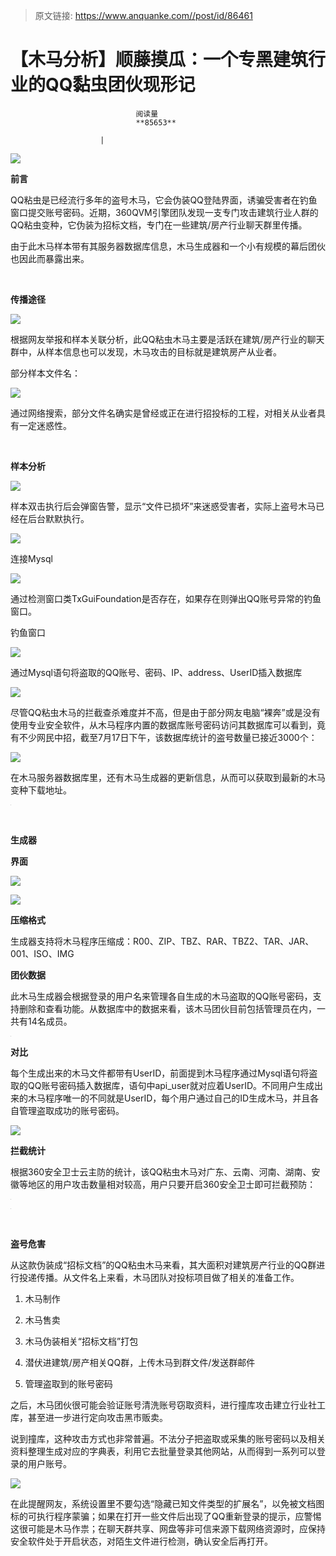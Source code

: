 > 原文链接: https://www.anquanke.com//post/id/86461 


# 【木马分析】顺藤摸瓜：一个专黑建筑行业的QQ黏虫团伙现形记


                                阅读量   
                                **85653**
                            
                        |
                        
                                                                                    



**[![](https://p1.ssl.qhimg.com/t01210dbaf3129602ae.jpg)](https://p1.ssl.qhimg.com/t01210dbaf3129602ae.jpg)**

**前言**

QQ粘虫是已经流行多年的盗号木马，它会伪装QQ登陆界面，诱骗受害者在钓鱼窗口提交账号密码。近期，360QVM引擎团队发现一支专门攻击建筑行业人群的QQ粘虫变种，它伪装为招标文档，专门在一些建筑/房产行业聊天群里传播。

由于此木马样本带有其服务器数据库信息，木马生成器和一个小有规模的幕后团伙也因此而暴露出来。

<br>

**传播途径**

[![](https://p5.ssl.qhimg.com/t014c0456eb1923daea.png)](https://p5.ssl.qhimg.com/t014c0456eb1923daea.png)

根据网友举报和样本关联分析，此QQ粘虫木马主要是活跃在建筑/房产行业的聊天群中，从样本信息也可以发现，木马攻击的目标就是建筑房产从业者。

部分样本文件名：

[![](https://p5.ssl.qhimg.com/t0162fdcc51a0b87349.png)](https://p5.ssl.qhimg.com/t0162fdcc51a0b87349.png)

通过网络搜索，部分文件名确实是曾经或正在进行招投标的工程，对相关从业者具有一定迷惑性。

<br>

**样本分析**

[![](https://p1.ssl.qhimg.com/t01b87cc09c017860b0.png)](https://p1.ssl.qhimg.com/t01b87cc09c017860b0.png)

样本双击执行后会弹窗告警，显示“文件已损坏”来迷惑受害者，实际上盗号木马已经在后台默默执行。

[![](https://p3.ssl.qhimg.com/t01dd0cdb86383c9775.png)](https://p3.ssl.qhimg.com/t01dd0cdb86383c9775.png)

连接Mysql

[![](https://p4.ssl.qhimg.com/t0135a1093a12f4be24.png)](https://p4.ssl.qhimg.com/t0135a1093a12f4be24.png)

通过检测窗口类TxGuiFoundation是否存在，如果存在则弹出QQ账号异常的钓鱼窗口。

钓鱼窗口

[![](https://p2.ssl.qhimg.com/t014cf575b153ca43a5.png)](https://p2.ssl.qhimg.com/t014cf575b153ca43a5.png)

通过Mysql语句将盗取的QQ账号、密码、IP、address、UserID插入数据库

[![](https://p4.ssl.qhimg.com/t01510f21e19423f9c0.jpg)](https://p4.ssl.qhimg.com/t01510f21e19423f9c0.jpg)

尽管QQ粘虫木马的拦截查杀难度并不高，但是由于部分网友电脑“裸奔”或是没有使用专业安全软件，从木马程序内置的数据库账号密码访问其数据库可以看到，竟有不少网民中招，截至7月17日下午，该数据库统计的盗号数量已接近3000个： 

[![](https://p2.ssl.qhimg.com/t015ee23f8bb4356289.png)](https://p2.ssl.qhimg.com/t015ee23f8bb4356289.png)

在木马服务器数据库里，还有木马生成器的更新信息，从而可以获取到最新的木马变种下载地址。

[![](data:image/png;base64,iVBORw0KGgoAAAANSUhEUgAAAAEAAAABCAYAAAAfFcSJAAAAAXNSR0IArs4c6QAAAARnQU1BAACxjwv8YQUAAAAJcEhZcwAADsQAAA7EAZUrDhsAAAANSURBVBhXYzh8+PB/AAffA0nNPuCLAAAAAElFTkSuQmCC)](https://p2.ssl.qhimg.com/t01bf8be27b2168d39c.png)

<br>

**生成器**

**界面**

[![](https://p3.ssl.qhimg.com/t010ab91093d5253de5.png)](https://p3.ssl.qhimg.com/t010ab91093d5253de5.png)

[![](https://p0.ssl.qhimg.com/t01c6e20188182f31d0.png)](https://p0.ssl.qhimg.com/t01c6e20188182f31d0.png)

**压缩格式**

生成器支持将木马程序压缩成：R00、ZIP、TBZ、RAR、TBZ2、TAR、JAR、001、ISO、IMG

**团伙数据**

此木马生成器会根据登录的用户名来管理各自生成的木马盗取的QQ账号密码，支持删除和查看功能。从数据库中的数据来看，该木马团伙目前包括管理员在内，一共有14名成员。

[![](data:image/png;base64,iVBORw0KGgoAAAANSUhEUgAAAAEAAAABCAYAAAAfFcSJAAAAAXNSR0IArs4c6QAAAARnQU1BAACxjwv8YQUAAAAJcEhZcwAADsQAAA7EAZUrDhsAAAANSURBVBhXYzh8+PB/AAffA0nNPuCLAAAAAElFTkSuQmCC)](https://p1.ssl.qhimg.com/t01c0f43b3253f29911.png)

**对比**

每个生成出来的木马文件都带有UserID，前面提到木马程序通过Mysql语句将盗取的QQ账号密码插入数据库，语句中api_user就对应着UserID。不同用户生成出来的木马程序唯一的不同就是UserID，每个用户通过自己的ID生成木马，并且各自管理盗取成功的账号密码。

[![](https://p0.ssl.qhimg.com/t01d051d252e5e0bcd7.png)](https://p0.ssl.qhimg.com/t01d051d252e5e0bcd7.png)

**拦截统计**

根据360安全卫士云主防的统计，该QQ粘虫木马对广东、云南、河南、湖南、安徽等地区的用户攻击数量相对较高，用户只要开启360安全卫士即可拦截预防：

[![](data:image/png;base64,iVBORw0KGgoAAAANSUhEUgAAAAEAAAABCAYAAAAfFcSJAAAAAXNSR0IArs4c6QAAAARnQU1BAACxjwv8YQUAAAAJcEhZcwAADsQAAA7EAZUrDhsAAAANSURBVBhXYzh8+PB/AAffA0nNPuCLAAAAAElFTkSuQmCC)](https://p3.ssl.qhimg.com/t01de6ed6b3dfe9fe6c.png)

[![](data:image/png;base64,iVBORw0KGgoAAAANSUhEUgAAAAEAAAABCAYAAAAfFcSJAAAAAXNSR0IArs4c6QAAAARnQU1BAACxjwv8YQUAAAAJcEhZcwAADsQAAA7EAZUrDhsAAAANSURBVBhXYzh8+PB/AAffA0nNPuCLAAAAAElFTkSuQmCC)](https://p4.ssl.qhimg.com/t0195c77bac0dd289fc.png)

<br>

**盗号危害**

从这款伪装成“招标文档”的QQ粘虫木马来看，其大面积对建筑房产行业的QQ群进行投递传播。从文件名上来看，木马团队对投标项目做了相关的准备工作。

1.	木马制作

2.	木马售卖

3.	木马伪装相关“招标文档”打包

4.	潜伏进建筑/房产相关QQ群，上传木马到群文件/发送群邮件

5.	管理盗取到的账号密码

之后，木马团伙很可能会验证账号清洗账号窃取资料，进行撞库攻击建立行业社工库，甚至进一步进行定向攻击黑市贩卖。

说到撞库，这种攻击方式也非常普遍。不法分子把盗取或采集的账号密码以及相关资料整理生成对应的字典表，利用它去批量登录其他网站，从而得到一系列可以登录的用户账号。

[![](https://p1.ssl.qhimg.com/t01e59c805770b8847c.png)](https://p1.ssl.qhimg.com/t01e59c805770b8847c.png)

在此提醒网友，系统设置里不要勾选“隐藏已知文件类型的扩展名”，以免被文档图标的可执行程序蒙骗；如果在打开一些文件后出现了QQ重新登录的提示，应警惕这很可能是木马作祟；在聊天群共享、网盘等非可信来源下载网络资源时，应保持安全软件处于开启状态，对陌生文件进行检测，确认安全后再打开。


